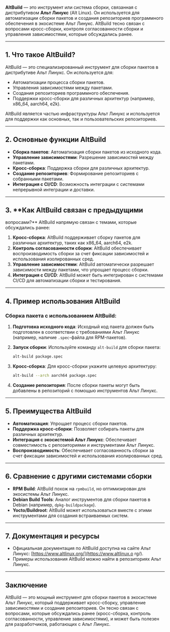 
**AltBuild** — это инструмент или система сборки, 
связанная с дистрибутивом **Альт Линукс** (Alt 
Linux). Он используется для автоматизации сборки 
пакетов и создания репозиториев программного 
обеспечения в экосистеме Альт Линукс. AltBuild 
тесно связан с вопросами кросс-сборки, контроля 
согласованности сборки и управления 
зависимостями, которые обсуждались ранее.

---

## 1. **Что такое AltBuild?**
AltBuild — это специализированный инструмент для 
сборки пакетов в дистрибутиве Альт Линукс. Он 
используется для:
- Автоматизации процесса сборки пакетов.
- Управления зависимостями между пакетами.
- Создания репозиториев программного обеспечения.
- Поддержки кросс-сборки для различных архитектур 
(например, x86_64, aarch64, e2k).

AltBuild является частью инфраструктуры Альт 
Линукс и используется для поддержки как основных, 
так и пользовательских репозиториев.

---

## 2. **Основные функции AltBuild**
- **Сборка пакетов**: Автоматизация сборки 
пакетов из исходного кода.
- **Управление зависимостями**: Разрешение 
зависимостей между пакетами.
- **Кросс-сборка**: Поддержка сборки для 
различных архитектур.
- **Создание репозиториев**: Формирование 
репозиториев с собранными пакетами.
- **Интеграция с CI/CD**: Возможность интеграции 
с системами непрерывной интеграции и доставки.

---

## 3. **Как AltBuild связан с предыдущими 
вопросами?**
AltBuild напрямую связан с темами, которые 
обсуждались ранее:
1. **Кросс-сборка**: AltBuild поддерживает сборку 
пакетов для различных архитектур, таких как 
x86_64, aarch64, e2k.
2. **Контроль согласованности сборки**: AltBuild 
обеспечивает воспроизводимость сборки за счет 
фиксации зависимостей и использования 
изолированных сред.
3. **Управление зависимостями**: AltBuild 
автоматически разрешает зависимости между 
пакетами, что упрощает процесс сборки.
4. **Интеграция с CI/CD**: AltBuild может быть 
интегрирован с системами CI/CD для автоматизации 
сборки и тестирования.

---

## 4. **Пример использования AltBuild**
### Сборка пакета с использованием AltBuild:
1. **Подготовка исходного кода**:
   Исходный код пакета должен быть подготовлен в 
соответствии с требованиями Альт Линукс 
(например, наличие `.spec`-файла для 
RPM-пакетов).

2. **Запуск сборки**:
   Используйте команду `alt-build` для сборки 
пакета:
   ```bash
   alt-build package.spec
   ```

3. **Кросс-сборка**:
   Для кросс-сборки укажите целевую архитектуру:
   ```bash
   alt-build --arch aarch64 package.spec
   ```

4. **Создание репозитория**:
   После сборки пакеты могут быть добавлены в 
репозиторий с помощью инструментов Альт Линукс.

---

## 5. **Преимущества AltBuild**
- **Автоматизация**: Упрощает процесс сборки 
пакетов.
- **Поддержка кросс-сборки**: Позволяет собирать 
пакеты для различных архитектур.
- **Интеграция с экосистемой Альт Линукс**: 
Обеспечивает совместимость с репозиториями и 
инструментами Альт Линукс.
- **Воспроизводимость**: Обеспечивает 
согласованность сборки за счет фиксации 
зависимостей и использования изолированных сред.

---

## 6. **Сравнение с другими системами сборки**
- **RPM Build**: AltBuild похож на `rpmbuild`, но 
оптимизирован для экосистемы Альт Линукс.
- **Debian Build Tools**: Аналог инструментов для 
сборки пакетов в Debian (например, 
`dpkg-buildpackage`).
- **Yocto/Buildroot**: AltBuild может 
использоваться вместе с этими инструментами для 
создания встраиваемых систем.

---

## 7. **Документация и ресурсы**
- Официальная документация по AltBuild доступна 
на сайте Альт Линукс: 
[https://www.altlinux.org/](https://www.altlinux.o
rg/).
- Примеры использования AltBuild можно найти в 
репозиториях Альт Линукс.

---

## Заключение
AltBuild — это мощный инструмент для сборки 
пакетов в экосистеме Альт Линукс, который 
поддерживает кросс-сборку, управление 
зависимостями и создание репозиториев. Он тесно 
связан с вопросами, которые обсуждались ранее 
(кросс-сборка, контроль согласованности, 
управление зависимостями), и может быть полезен 
для разработчиков, работающих с Альт Линукс.
